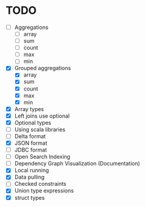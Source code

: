 # TODO

- [ ] Aggregations
  - [ ] array
  - [ ] sum
  - [ ] count
  - [ ] max
  - [ ] min
- [x] Grouped aggregations
  - [x] array
  - [x] sum
  - [x] count
  - [x] max
  - [x] min
- [x] Array types
- [x] Left joins use optional
- [x] Optional types
- [ ] Using scala libraries 
- [ ] Delta format
- [x] JSON format
- [ ] JDBC format
- [ ] Open Search Indexing
- [ ] Dependency Graph Visualization (Documentation)
- [x] Local running
- [x] Data pulling
- [ ] Checked constraints
- [x] Union type expressions
- [x] struct types

